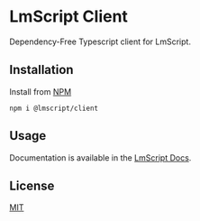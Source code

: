 # LmScript Client

Dependency-Free Typescript client for LmScript.

## Installation

Install from [NPM](https://www.npmjs.com/package/@lmscript/client)

```shell
npm i @lmscript/client
```

## Usage

Documentation is available in the [LmScript Docs](http://localhost:3000/LmScript/docs/category/lmscriptclient).

## License

[MIT](https://choosealicense.com/licenses/mit/)
